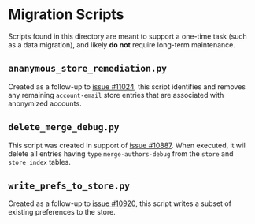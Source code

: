 # Migration Scripts

Scripts found in this directory are meant to support a one-time task (such as a data migration), and likely __do not__ require long-term maintenance.

## `ananymous_store_remediation.py`

Created as a follow-up to [issue #11024](https://github.com/internetarchive/openlibrary/pull/11024), this script identifies and removes any remaining `account-email` store entries that are associated with anonymized accounts.

## `delete_merge_debug.py`

This script was created in support of [issue #10887](https://github.com/internetarchive/openlibrary/issues/10887).  When executed, it will delete all entries having `type` `merge-authors-debug` from the `store` and `store_index` tables.

## `write_prefs_to_store.py`

Created as a follow-up to [issue #10920](https://github.com/internetarchive/openlibrary/pull/10920), this script writes
a subset of existing preferences to the store.

